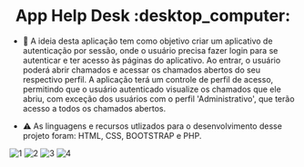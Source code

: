 <h1 align="center">App Help Desk :desktop_computer:</h1>

- 📂 A ideia desta aplicação tem como objetivo criar um aplicativo de autenticação por sessão, onde o usuário precisa fazer login para se autenticar e ter acesso às páginas do aplicativo. Ao entrar, o usuário poderá abrir chamados e acessar os chamados abertos do seu respectivo perfil. A aplicação terá um controle de perfil de acesso, permitindo que o usuário autenticado visualize os chamados que ele abriu, com exceção dos usuários com o perfil 'Administrativo', que terão acesso a todos os chamados abertos.

- ⚠️ As linguagens e recursos utlizados para o desenvolvimento desse projeto foram: HTML, CSS, BOOTSTRAP e PHP.


![1](https://github.com/GautamaJr/meus-projetos/assets/109612954/d0584852-3d4f-4c81-ac11-c799f13ad980)
![2](https://github.com/GautamaJr/meus-projetos/assets/109612954/8c2b633c-c10b-403e-97cb-8cf273a0cbb6)
![3](https://github.com/GautamaJr/meus-projetos/assets/109612954/09acbbbc-e3c0-4e81-aead-2fee9b049815)
![4](https://github.com/GautamaJr/meus-projetos/assets/109612954/98a9bd7c-8708-48b0-8787-fae293d15b56)
